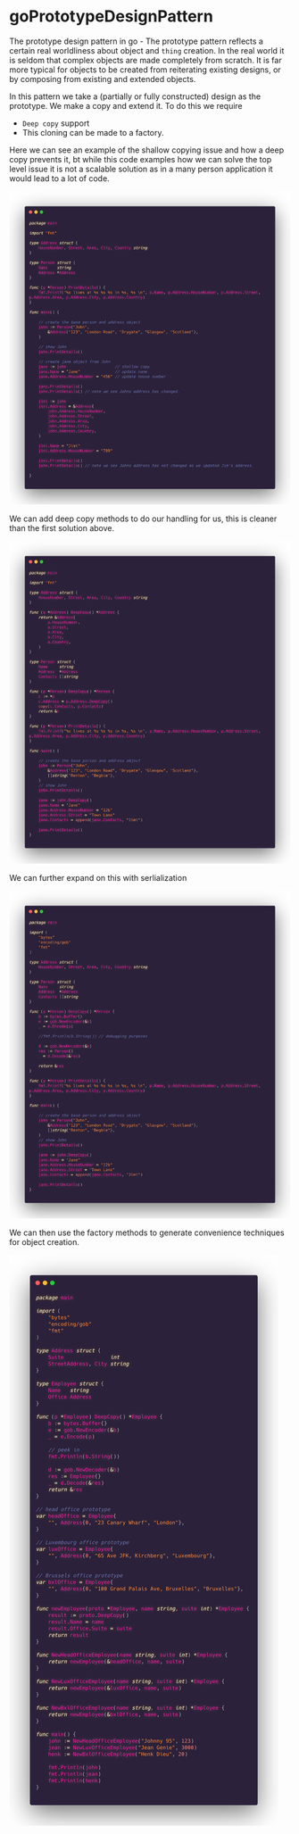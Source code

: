 # goPrototypeDesignPattern

The prototype design pattern in go - The prototype pattern reflects a certain real worldliness about object and `thing` creation. In the real world it is seldom that complex objects are made completely from scratch. It is far more typical for objects to be created from reiterating existing designs, or by composing from existing and extended objects.

In this pattern we take a (partially or fully constructed) design as the prototype. We make a copy and extend it. To do this we require

- `Deep copy` support
- This cloning can be made to a factory.

Here we can see an example of the shallow copying issue and how a deep copy prevents it, bt while this code examples how we can solve the top level issue it is not a scalable solution as in a many person application it would lead to a lot of code.

![](/assets/prototype1.png)

We can add deep copy methods to do our handling for us, this is cleaner than the first solution above.

![](/assets/prototype2.png)

We can further expand on this with serlialization

![](/assets/prototype3.png)

We can then use the factory methods to generate convenience techniques for object creation.

![](/assets/prototype4.png)
